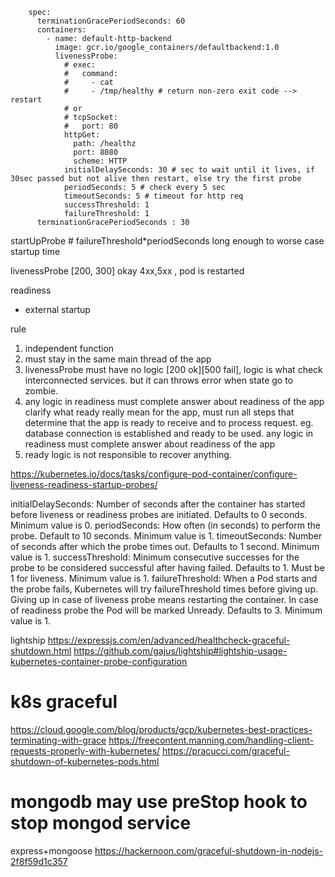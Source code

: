 ```
    spec:
      terminationGracePeriodSeconds: 60
      containers:
        - name: default-http-backend
          image: gcr.io/google_containers/defaultbackend:1.0
          livenessProbe:
            # exec:
            #   command:
            #     - cat
            #     - /tmp/healthy # return non-zero exit code --> restart
            # or
            # tcpSocket:
            #   port: 80
            httpGet:
              path: /healthz
              port: 8080
              scheme: HTTP
            initialDelaySeconds: 30 # sec to wait until it lives, if 30sec passed but not alive then restart, else try the first probe
            periodSeconds: 5 # check every 5 sec
            timeoutSeconds: 5 # timeout for http req
            successThreshold: 1
            failureThreshold: 1
      terminationGracePeriodSeconds : 30
```

startUpProbe # failureThreshold\*periodSeconds long enough to worse case startup time

livenessProbe
[200, 300] okay
4xx,5xx , pod is restarted

readiness

- external startup

rule

1. independent function
2. must stay in the same main thread of the app
3. livenessProbe must have no logic [200 ok][500 fail], logic is what check interconnected services. but it can throws error when state go to zombie.
4. any logic in readiness must complete answer about readiness of the app
   clarify what ready really mean for the app, must run all steps that determine that the app is ready to receive and to process request.
   eg. database connection is established and ready to be used.
   any logic in readiness must complete answer about readiness of the app
5. ready logic is not responsible to recover anything.

https://kubernetes.io/docs/tasks/configure-pod-container/configure-liveness-readiness-startup-probes/

initialDelaySeconds: Number of seconds after the container has started before liveness or readiness probes are initiated. Defaults to 0 seconds. Minimum value is 0.
periodSeconds: How often (in seconds) to perform the probe. Default to 10 seconds. Minimum value is 1.
timeoutSeconds: Number of seconds after which the probe times out. Defaults to 1 second. Minimum value is 1.
successThreshold: Minimum consecutive successes for the probe to be considered successful after having failed. Defaults to 1. Must be 1 for liveness. Minimum value is 1.
failureThreshold: When a Pod starts and the probe fails, Kubernetes will try failureThreshold times before giving up. Giving up in case of liveness probe means restarting the container. In case of readiness probe the Pod will be marked Unready. Defaults to 3. Minimum value is 1.

lightship
https://expressjs.com/en/advanced/healthcheck-graceful-shutdown.html
https://github.com/gajus/lightship#lightship-usage-kubernetes-container-probe-configuration

# k8s graceful

https://cloud.google.com/blog/products/gcp/kubernetes-best-practices-terminating-with-grace
https://freecontent.manning.com/handling-client-requests-properly-with-kubernetes/
https://pracucci.com/graceful-shutdown-of-kubernetes-pods.html

# mongodb may use preStop hook to stop mongod service

express+mongoose
https://hackernoon.com/graceful-shutdown-in-nodejs-2f8f59d1c357
